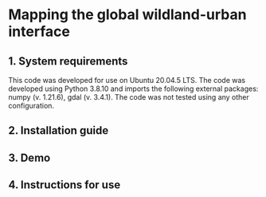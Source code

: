 # Mapping the global wildland-urban interface




## 1. System requirements

This code was developed for use on Ubuntu 20.04.5 LTS.
The code was developed using Python 3.8.10 and imports the following external packages: numpy (v. 1.21.6), gdal (v. 3.4.1).
The code was not tested using any other configuration.

## 2. Installation guide

## 3. Demo

## 4. Instructions for use
